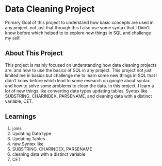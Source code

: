 
# Data Cleaning Project 

Primary Goal of this project to understand how basic concepts are used in any project. not just that through this I also use some syntax that I Didn't know before which helped to to explore new things in SQL and challenge my self.

## About This Project 

This project is mainly focused on understanding how data cleaning projects are. and how to use the basics of SQL in any project. This project not just limited me in basics but challenge me to learn some new things in SQL that I didn't know before which lead to some research on google about syntax and how to solve some problems to clean the data. In this project, I learn a lot of new things like converting data types updating tables, Syntex like SUBSTRING, CHARINDEX, PARSENAME, and cleaning data with a distinct variable, CET.
## Learnings 

1. joins
2. Updating Data type 
3. Updating Tables 
4. new Syntex like 
5.  SUBSTRING, CHARINDEX, PARSENAME
6. cleaning data with a distinct variable
7. CET

